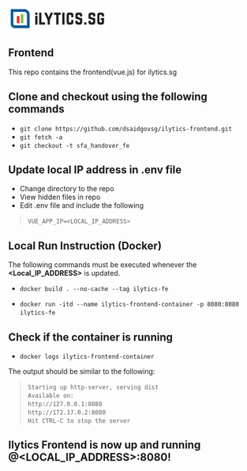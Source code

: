 <img src="logo.png" width="200">

## Frontend    

This repo contains the frontend(vue.js) for ilytics.sg 

## Clone and checkout using the following commands

- `git clone https://github.com/dsaidgovsg/ilytics-frontend.git`
- `git fetch -a`
- `git checkout -t sfa_handover_fe`

## Update local IP address in .env file    

- Change directory to the repo
- View hidden files in repo
- Edit .env file and include the following
> `VUE_APP_IP=<LOCAL_IP_ADDRESS>`

## Local Run Instruction (Docker)  

The following commands must be executed whenever the **<Local_IP_ADDRESS>** is updated.  

- `docker build . --no-cache --tag ilytics-fe`
 
- `docker run -itd --name ilytics-frontend-container -p 8080:8080 ilytics-fe`  

## Check if the container is running 

- `docker logs ilytics-frontend-container`

The output should be similar to the following:
> `Starting up http-server, serving dist`  
  `Available on:`  
  `http://127.0.0.1:8080`  
  `http://172.17.0.2:8080`  
  `Hit CTRL-C to stop the server`  


## Ilytics Frontend is now up and running @<LOCAL_IP_ADDRESS>:8080!




